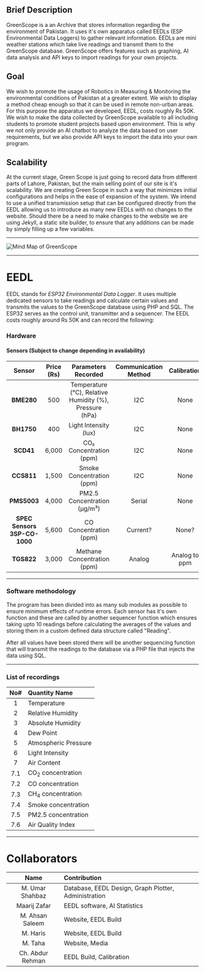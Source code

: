 ## Brief Description
GreenScope is a an Archive that stores information regarding the environment of Pakistan. It uses it's own apparatus called EEDLs (ESP Environmental Data Loggers) to gather relevant information. EEDLs are mini weather stations which take live readings and transmit them to the GreenScope database. GreenScope offers features such as graphing, AI data analysis and API keys to import readings for your own projects.

## Goal
We wish to promote the usage of Robotics in Measuring & Monitoring the environmental conditions of Pakistan at a greater extent. We wish to display a method cheap enough so that it can be used in remote non-urban areas. For this purpose the apparatus we developed, EEDL, costs roughly Rs 50K. We wish to make the data collected by GreenScope available to all including students to promote student projects based upon environment. This is why we not only provide an AI chatbot to analyze the data based on user requirements, but we also provide API keys to import the data into your own program.

## Scalability
At the current stage, Green Scope is just going to record data from different parts of Lahore, Pakistan, but the main selling point of our site is it's scalability. We are creating Green Scope in such a way that minimizes initial configurations and helps in the ease of expansion of the system. We intend to use a unified transmission setup that can be configured directly from the EEDL allowing us to introduce as many new EEDLs with no changes to the website. Should there be a need to make changes to the website we are using Jekyll, a static site builder, to ensure that any additions can be made by simply filling up a few variables.

<hr>

![Mind Map of GreenScope](https://github.com/user-attachments/assets/e234e7c3-354a-4fec-b5ca-ff55272b9b00)


<hr>

# EEDL
EEDL stands for *ESP32 Environmental Data Logger*. It uses multiple dedicated sensors to take readings and calculate certain values and transmits the values to the GreenScope database using PHP and SQL. The ESP32 serves as the control unit, transmitter and a sequencer. The EEDL costs roughly around Rs 50K and can record the following:

### Hardware
#### Sensors (Subject to change depending in availability)

| **Sensor**                   | **Price (Rs)** | **Parameters Recorded**                                    | **Communication Method** | **Calibration**  |
|:----------------------------:|:--------------:|:----------------------------------------------------------:|:-------------------------:|:---------------:|
| **BME280**                   | 500            | Temperature (°C), Relative Humidity (%), Pressure (hPa)    | I2C                       | None            |
| **BH1750**                   | 400            | Light Intensity (lux)                                      | I2C                       | None            |
| **SCD41**                    | 6,000          | CO₂ Concentration (ppm)                                    | I2C                       | None            |
| **CCS811**                   | 1,500          | Smoke Concentration (ppm)                                  | I2C                       | None            |
| **PMS5003**                  | 4,000          | PM2.5 Concentration (µg/m³)                                | Serial                    | None            |
| **SPEC Sensors 3SP-CO-1000** | 5,600          | CO Concentration (ppm)                                     | Current?                  | None?           |
| **TGS822**                   | 3,000          | Methane Concentration (ppm)                                | Analog                    | Analog to ppm   |

---

### Software methodology

The program has been divided into as many sub modules as possible to ensure minimum effects of runtime errors. Each sensor has it's own function and these are called by another sequencer function which ensures taking upto 10 readings before calculating the averages of the values and storing them in a custom defined data structure called "Reading".

After all values have been stored there will be another sequencing function that will transmit the readings to the database via a PHP file that injects the data using SQL.

---

### List of recordings

| No# | Quantity Name                |
|:---:|:-----------------------------|
| 1   | Temperature                  |
| 2   | Relative Humidity            |
| 3   | Absolute Humidity            |
| 4   | Dew Point                    |
| 5   | Atmospheric Pressure         |
| 6   | Light Intensity              |
| 7   | Air Content                  |
| 7.1 | CO<sub>2</sub> concentration |
| 7.2 | CO concentration             |
| 7.3 | CH<sub>4</sub> concentration |
| 7.4 | Smoke concentration          |
| 7.5 | PM2.5 concentration          |
| 7.6 | Air Quality Index            |

---

# Collaborators

| Name             | Contribution                                         |
|:----------------:|:-----------------------------------------------------|
| M. Umar Shahbaz  | Database, EEDL Design, Graph Plotter, Administration |
| Maarij Zafar     | EEDL software, AI Statistics                         |
| M. Ahsan Saleem  | Website, EEDL Build                                  |
| M. Haris         | Website, EEDL Build                                  |
| M. Taha          | Website, Media                                       |
| Ch. Abdur Rehman | EEDL Build, Calibration                              |
